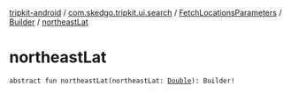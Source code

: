[tripkit-android](../../../index.md) / [com.skedgo.tripkit.ui.search](../../index.md) / [FetchLocationsParameters](../index.md) / [Builder](index.md) / [northeastLat](./northeast-lat.md)

# northeastLat

`abstract fun northeastLat(northeastLat: `[`Double`](https://kotlinlang.org/api/latest/jvm/stdlib/kotlin/-double/index.html)`): Builder!`